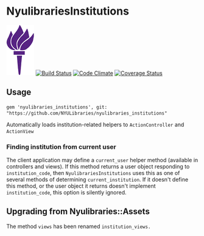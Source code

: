 # NyulibrariesInstitutions

[![NYU](https://github.com/NYULibraries/nyulibraries_stylesheets/blob/master/app/assets/images/nyulibraries_stylesheets/nyu.png)](https://dev.library.nyu.edu)
[![Build Status](https://travis-ci.org/NYULibraries/nyulibraries_institutions.svg)](https://travis-ci.org/NYULibraries/nnyulibraries_institutions)
[![Code Climate](https://codeclimate.com/github/NYULibraries/nyulibraries_institutions/badges/gpa.svg)](https://codeclimate.com/github/NYULibraries/nyulibraries_institutions)
[![Coverage Status](https://coveralls.io/repos/github/NYULibraries/nnyulibraries_institutions/badge.svg?branch=master)](https://coveralls.io/github/NYULibraries/nnyulibraries_institutions?branch=master)

## Usage

```
gem 'nyulibraries_institutions', git: "https://github.com/NYULibraries/nyulibraries_institutions"
```

Automatically loads institution-related helpers to `ActionController` and `ActionView`

### Finding institution from current user

The client application may define a `current_user` helper method (available in controllers and views). If this method returns a user object responding to `institution_code`, then `NyulibrariesInstitutions` uses this as one of several methods of determining `current_institution`. If it doesn't define this method, or the user object it returns doesn't implement `institution_code`, this option is silently ignored.

## Upgrading from Nyulibraries::Assets

The method `views` has been renamed `institution_views.`
